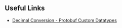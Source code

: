 ## Useful Links
- [Decimal Conversion - Protobuf Custom Datatypes](https://www.geeksforgeeks.org/competitive-programming/)
